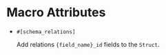 # Macro Attributes

- `#[schema_relations]`

  Add relations `{field_name}_id` fields to the `Struct`.
